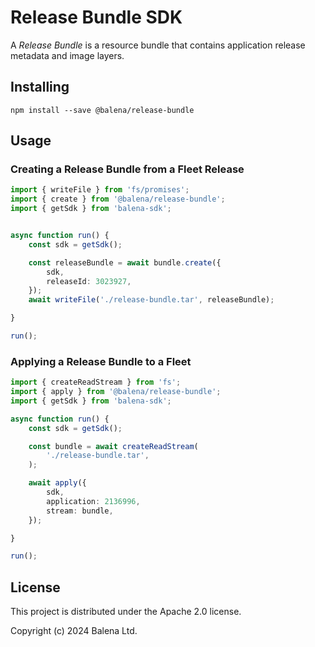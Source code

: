 # Release Bundle SDK

A *Release Bundle* is a resource bundle that contains application release metadata and image layers. 

## Installing

```shell
npm install --save @balena/release-bundle
```

## Usage

### Creating a Release Bundle from a Fleet Release

```typescript
import { writeFile } from 'fs/promises';
import { create } from '@balena/release-bundle';
import { getSdk } from 'balena-sdk';


async function run() {
    const sdk = getSdk();

    const releaseBundle = await bundle.create({
        sdk,
        releaseId: 3023927,
    });
    await writeFile('./release-bundle.tar', releaseBundle);

}

run();

```

### Applying a Release Bundle to a Fleet

```typescript
import { createReadStream } from 'fs';
import { apply } from '@balena/release-bundle';
import { getSdk } from 'balena-sdk';

async function run() {
    const sdk = getSdk();

    const bundle = await createReadStream(
        './release-bundle.tar',
    );

    await apply({
        sdk,
        application: 2136996,
        stream: bundle,
    });

}

run();

```


## License

This project is distributed under the Apache 2.0 license.

Copyright (c) 2024 Balena Ltd.